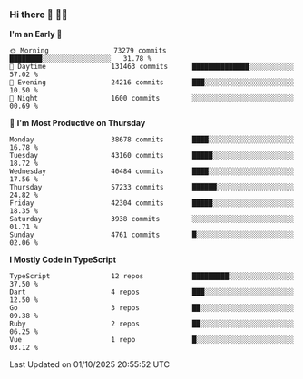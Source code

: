 ### Hi there 👋 🧑‍💻



<!--START_SECTION:waka-->
**I'm an Early 🐤** 

```text
🌞 Morning                73279 commits       ████████░░░░░░░░░░░░░░░░░   31.78 % 
🌆 Daytime                131463 commits      ██████████████░░░░░░░░░░░   57.02 % 
🌃 Evening                24216 commits       ███░░░░░░░░░░░░░░░░░░░░░░   10.50 % 
🌙 Night                  1600 commits        ░░░░░░░░░░░░░░░░░░░░░░░░░   00.69 % 
```
📅 **I'm Most Productive on Thursday** 

```text
Monday                   38678 commits       ████░░░░░░░░░░░░░░░░░░░░░   16.78 % 
Tuesday                  43160 commits       █████░░░░░░░░░░░░░░░░░░░░   18.72 % 
Wednesday                40484 commits       ████░░░░░░░░░░░░░░░░░░░░░   17.56 % 
Thursday                 57233 commits       ██████░░░░░░░░░░░░░░░░░░░   24.82 % 
Friday                   42304 commits       █████░░░░░░░░░░░░░░░░░░░░   18.35 % 
Saturday                 3938 commits        ░░░░░░░░░░░░░░░░░░░░░░░░░   01.71 % 
Sunday                   4761 commits        █░░░░░░░░░░░░░░░░░░░░░░░░   02.06 % 
```


**I Mostly Code in TypeScript** 

```text
TypeScript               12 repos            █████████░░░░░░░░░░░░░░░░   37.50 % 
Dart                     4 repos             ███░░░░░░░░░░░░░░░░░░░░░░   12.50 % 
Go                       3 repos             ██░░░░░░░░░░░░░░░░░░░░░░░   09.38 % 
Ruby                     2 repos             ██░░░░░░░░░░░░░░░░░░░░░░░   06.25 % 
Vue                      1 repo              █░░░░░░░░░░░░░░░░░░░░░░░░   03.12 % 
```




 Last Updated on 01/10/2025 20:55:52 UTC
<!--END_SECTION:waka-->


